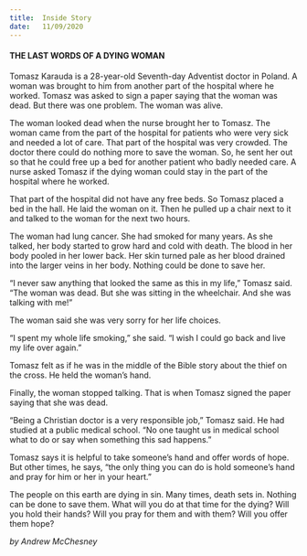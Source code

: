```yaml
---
title:  Inside Story
date:   11/09/2020
---
```


#### THE LAST WORDS OF A DYING WOMAN

Tomasz Karauda is a 28-year-old Seventh-day Adventist doctor in Poland. A woman was brought to him from another part of the hospital where he worked. Tomasz was asked to sign a paper saying that the woman was dead. But there was one problem. The woman was alive.

The woman looked dead when the nurse brought her to Tomasz. The woman came from the part of the hospital for patients who were very sick and needed a lot of care. That part of the hospital was very crowded. The doctor there could do nothing more to save the woman. So, he sent her out so that he could free up a bed for another patient who badly needed care. A nurse asked Tomasz if the dying woman could stay in the part of the hospital where he worked.

That part of the hospital did not have any free beds. So Tomasz placed a bed in the hall. He laid the woman on it. Then he pulled up a chair next to it and talked to the woman for the next two hours.

The woman had lung cancer. She had smoked for many years. As she talked, her body started to grow hard and cold with death. The blood in her body pooled in her lower back. Her skin turned pale as her blood drained into the larger veins in her body. Nothing could be done to save her.

“I never saw anything that looked the same as this in my life,” Tomasz said. “The woman was dead. But she was sitting in the wheelchair. And she was talking with me!”

The woman said she was very sorry for her life choices.

“I spent my whole life smoking,” she said. “I wish I could go back and live my life over again.”

Tomasz felt as if he was in the middle of the Bible story about the thief on the cross. He held the woman’s hand.

Finally, the woman stopped talking. That is when Tomasz signed the paper saying that she was dead.

“Being a Christian doctor is a very responsible job,” Tomasz said. He had studied at a public medical school. “No one taught us in medical school what to do or say when something this sad happens.”

Tomasz says it is helpful to take someone’s hand and offer words of hope. But other times, he says, “the only thing you can do is hold someone’s hand and pray for him or her in your heart.”

The people on this earth are dying in sin. Many times, death sets in. Nothing can be done to save them. What will you do at that time for the dying? Will you hold their hands? Will you pray for them and with them? Will you offer them hope?

_by Andrew McChesney_
